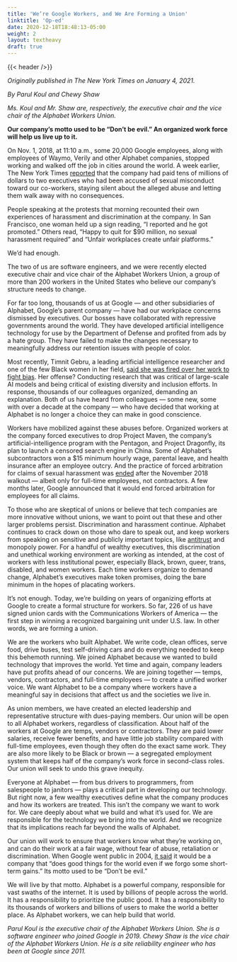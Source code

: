```yaml
---
title: 'We’re Google Workers, and We Are Forming a Union'
linktitle: 'Op-ed'
date: 2020-12-18T18:48:13-05:00
weight: 2
layout: textheavy
draft: true
---
```


{{< header />}}

_Originally published in The New York Times on January 4, 2021._

_By Parul Koul and Chewy Shaw_

_Ms. Koul and Mr. Shaw are, respectively, the executive chair and the vice chair of the Alphabet Workers Union._

**Our company’s motto used to be “Don’t be evil.” An organized work force will help us live up to it.**

On Nov. 1, 2018, at 11:10 a.m., some 20,000 Google employees, along with employees of Waymo, Verily and other Alphabet companies, stopped working and walked off the job in cities around the world. A week earlier, The New York Times [reported](https://www.nytimes.com/2018/10/25/technology/google-sexual-harassment-andy-rubin.html) that the company had paid tens of millions of dollars to two executives who had been accused of sexual misconduct toward our co-workers, staying silent about the alleged abuse and letting them walk away with no consequences.

People speaking at the protests that morning recounted their own experiences of harassment and discrimination at the company. In San Francisco, one woman held up a sign reading, “I reported and he got promoted.” Others read, “Happy to quit for $90 million, no sexual harassment required” and “Unfair workplaces create unfair platforms.”

We’d had enough.

The two of us are software engineers, and we were recently elected executive chair and vice chair of the Alphabet Workers Union, a group of more than 200 workers in the United States who believe our company’s structure needs to change.

For far too long, thousands of us at Google — and other subsidiaries of Alphabet, Google’s parent company — have had our workplace concerns dismissed by executives. Our bosses have collaborated with repressive governments around the world. They have developed artificial intelligence technology for use by the Department of Defense and profited from ads by a hate group. They have failed to make the changes necessary to meaningfully address our retention issues with people of color.

Most recently, Timnit Gebru, a leading artificial intelligence researcher and one of the few Black women in her field, [said she was fired over her work to fight bias](https://www.nytimes.com/2020/12/03/technology/google-researcher-timnit-gebru.html). Her offense? Conducting research that was critical of large-scale AI models and being critical of existing diversity and inclusion efforts. In response, thousands of our colleagues organized, demanding an explanation. Both of us have heard from colleagues — some new, some with over a decade at the company — who have decided that working at Alphabet is no longer a choice they can make in good conscience.

Workers have mobilized against these abuses before. Organized workers at the company forced executives to drop Project Maven, the company’s artificial-intelligence program with the Pentagon, and Project Dragonfly, its plan to launch a censored search engine in China. Some of Alphabet’s subcontractors won a $15 minimum hourly wage, parental leave, and health insurance after an employee outcry. And the practice of forced arbitration for claims of sexual harassment was [ended](https://www.nytimes.com/2018/11/08/technology/google-arbitration-sexual-harassment.html) after the November 2018 walkout — albeit only for full-time employees, not contractors. A few months later, Google announced that it would end forced arbitration for employees for all claims.

To those who are skeptical of unions or believe that tech companies are more innovative without unions, we want to point out that these and other larger problems persist. Discrimination and harassment continue. Alphabet continues to crack down on those who dare to speak out, and keep workers from speaking on sensitive and publicly important topics, like [antitrust](https://www.nytimes.com/2020/10/13/technology/google-employees-antitrust.html) and monopoly power. For a handful of wealthy executives, this discrimination and unethical working environment are working as intended, at the cost of workers with less institutional power, especially Black, brown, queer, trans, disabled, and women workers. Each time workers organize to demand change, Alphabet’s executives make token promises, doing the bare minimum in the hopes of placating workers.

It’s not enough. Today, we’re building on years of organizing efforts at Google to create a formal structure for workers. So far, 226 of us have signed union cards with the Communications Workers of America — the first step in winning a recognized bargaining unit under U.S. law. In other words, we are forming a union.

We are the workers who built Alphabet. We write code, clean offices, serve food, drive buses, test self-driving cars and do everything needed to keep this behemoth running. We joined Alphabet because we wanted to build technology that improves the world. Yet time and again, company leaders have put profits ahead of our concerns. We are joining together — temps, vendors, contractors, and full-time employees — to create a unified worker voice. We want Alphabet to be a company where workers have a meaningful say in decisions that affect us and the societies we live in.

As union members, we have created an elected leadership and representative structure with dues-paying members. Our union will be open to all Alphabet workers, regardless of classification. About half of the workers at Google are temps, vendors or contractors. They are paid lower salaries, receive fewer benefits, and have little job stability compared with full-time employees, even though they often do the exact same work. They are also more likely to be Black or brown — a segregated employment system that keeps half of the company’s work force in second-class roles. Our union will seek to undo this grave inequity.

Everyone at Alphabet — from bus drivers to programmers, from salespeople to janitors — plays a critical part in developing our technology. But right now, a few wealthy executives define what the company produces and how its workers are treated. This isn’t the company we want to work for. We care deeply about what we build and what it’s used for. We are responsible for the technology we bring into the world. And we recognize that its implications reach far beyond the walls of Alphabet.

Our union will work to ensure that workers know what they’re working on, and can do their work at a fair wage, without fear of abuse, retaliation or discrimination. When Google went public in 2004, [it said](https://www.nytimes.com/2004/04/29/business/letter-from-the-founders.html) it would be a company that “does good things for the world even if we forgo some short-term gains.” Its motto used to be “Don’t be evil.”

We will live by that motto. Alphabet is a powerful company, responsible for vast swaths of the internet. It is used by billions of people across the world. It has a responsibility to prioritize the public good. It has a responsibility to its thousands of workers and billions of users to make the world a better place. As Alphabet workers, we can help build that world.

_Parul Koul is the executive chair of the Alphabet Workers Union. She is a software engineer who joined Google in 2019. Chewy Shaw is the vice chair of the Alphabet Workers Union. He is a site reliability engineer who has been at Google since 2011._
